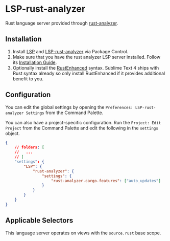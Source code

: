 # LSP-rust-analyzer

Rust language server provided through [rust-analyzer](https://github.com/rust-analyzer/rust-analyzer).

## Installation

1. Install [LSP](https://packagecontrol.io/packages/LSP) and [LSP-rust-analyzer](https://packagecontrol.io/packages/LSP-rust-analyzer) via Package Control.
2. Make sure that you have the rust analyzer LSP server installed. Follow its [Installation Guide](https://rust-analyzer.github.io/manual.html#rust-analyzer-language-server-binary).
3. Optionally install the [RustEnhanced](https://packagecontrol.io/packages/Rust%20Enhanced) syntax. Sublime Text 4 ships with Rust syntax already so only install RustEnhanced if it provides additional benefit to you.

## Configuration

You can edit the global settings by opening the `Preferences: LSP-rust-analyzer Settings` from the Command Palette.

You can also have a project-specific configuration. Run the `Project: Edit Project` from the Command Palette and edit the following in the `settings` object.

```json
{
    // folders: [
    //   ...
    // ]
    "settings": {
        "LSP": {
            "rust-analyzer": {
                "settings": {
                    "rust-analyzer.cargo.features": ["auto_updates"]
                }
            }
        }
    }
}
```

## Applicable Selectors

This language server operates on views with the `source.rust` base scope.
